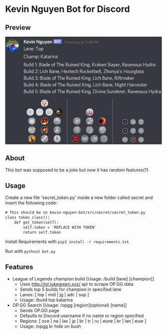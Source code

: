 # Kevin Nguyen Bot for Discord

## Preview ##
![Preview Image 1](https://raw.githubusercontent.com/mattlau1/Kevin-Nguyen-Bot/master/preview/Preview.jpg)

## About ##
This bot was supposed to be a joke but now it has random features(?)

## Usage ##
Create a new file 'secret_token.py' inside a new folder called secret and insert the following code:
```
# This should be in kevin-nguyen-bot/src/secret/secret_token.py
class token_class():
    def get_token(self):
        self.token = 'REPLACE WITH TOKEN'
        return self.token
```

Install Requirements with ``` pip3 install -r requirements.txt ```

Run with ``` python3 bot.py ```


## Features ##
- League of Legends champion build [Usage: /build [lane] [champion]]
    - Uses http://lol.lukegreen.xyz/ api to scrape OP.GG data
    - Sends top 5 builds for champion in specified lane
    - Lanes: [ top | mid | jg | adc | sup ]
    - Usage: /build top katarina
- OP.GG Search [Usage: /opgg [region]\(optional) [name]]
    - Sends OP.GG page
    - Defaults to Discord username if no name or region specified
    - Regions: [ oce | na | las | jp | br | tr | ru | eune | kr | lan | euw ]
    - Usage: /opgg kr hide on bush
